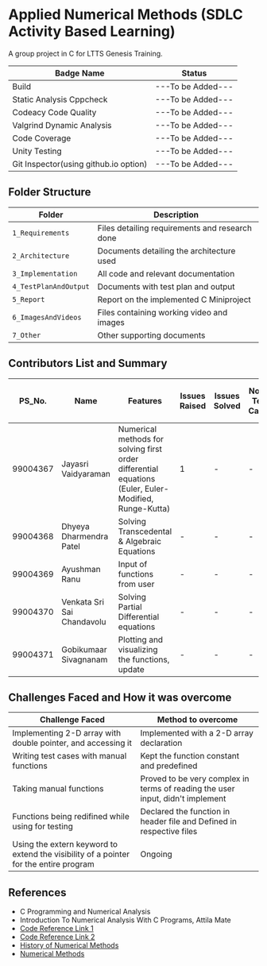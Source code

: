 # Applied Numerical Methods (SDLC Activity Based Learning)
A group project in C for LTTS Genesis Training.

Badge Name | Status |
-----------|---------|
Build |---To be Added---|
Static Analysis Cppcheck |---To be Added---|
Codeacy Code Quality |---To be Added---|
Valgrind Dynamic Analysis |---To be Added---|
Code Coverage |---To be Added---|
Unity Testing |---To be Added---|
Git Inspector(using github.io option) |---To be Added---|

## Folder Structure
Folder               | Description
---------------------|---------------------------------------------------
`1_Requirements`     | Files detailing requirements and research done
`2_Architecture`     | Documents detailing the architecture used
`3_Implementation`   | All code and relevant documentation
`4_TestPlanAndOutput`| Documents with test plan and output
`5_Report`           | Report on the implemented C Miniproject
`6_ImagesAndVideos`  | Files containing working video and images
`7_Other`            | Other supporting documents

## Contributors List and Summary
| PS_No. | Name | Features | Issues Raised | Issues Solved | No. of Test Cases | No. of Test Cases Passing |
|-----|-----|-----|-----|-----|-----|-----|
| 99004367 | Jayasri Vaidyaraman | Numerical methods for solving first order differential equations (Euler, Euler-Modified, Runge-Kutta) | 1 | - | - | - |
| 99004368 | Dhyeya Dharmendra Patel | Solving Transcedental & Algebraic Equations | - | - | - | - |
| 99004369 | Ayushman Ranu | Input of functions from user | - | - | - | - |
| 99004370 | Venkata Sri Sai Chandavolu | Solving Partial Differential equations | - | - | - | - |
| 99004371 | Gobikumaar Sivagnanam | Plotting and visualizing the functions, update | - | - | - | - |

## Challenges Faced and How it was overcome
| Challenge Faced | Method to overcome |
|-----------------|--------------------|
| Implementing 2-D array with double pointer, and accessing it | Implemented with a 2-D array declaration |
| Writing test cases with manual functions | Kept the function constant and predefined | 
| Taking manual functions | Proved to be very complex in terms of reading the user input, didn't implement |
| Functions being redifined while using for testing | Declared the function in header file and Defined in respective files |
| Using the extern keyword to extend the visibility of a pointer for the entire program | Ongoing |

## References 
*   C Programming and Numerical Analysis
*   Introduction To Numerical Analysis With C Programs, Attila Mate
*   [Code Reference Link 1](https://www.codesansar.com)
*   [Code Reference Link 2](https://www.codewithc.com)
*   [History of Numerical Methods](https://www.britannica.com/science/numerical-analysis/Historical-background)
*   [Numerical Methods](https://en.wikipedia.org/wiki/Numerical_analysis)
